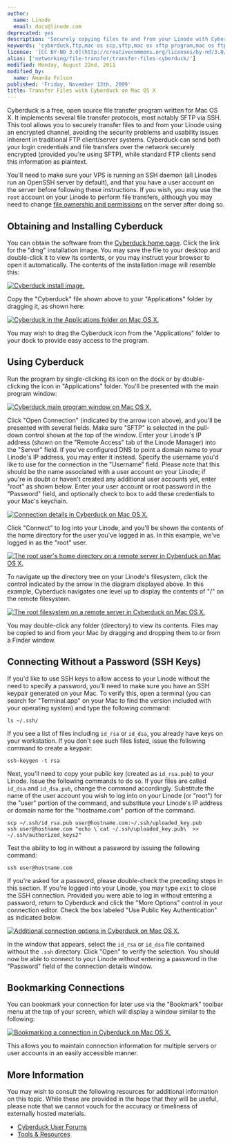 ```yaml
---
author:
  name: Linode
  email: docs@linode.com
deprecated: yes
description: 'Securely copying files to and from your Linode with Cyberduck, a free and open source file transfer client for Mac OS X systems.'
keywords: 'cyberduck,ftp,mac os scp,sftp,mac os sftp program,mac os ftp'
license: '[CC BY-ND 3.0](http://creativecommons.org/licenses/by-nd/3.0/us/)'
alias: ['networking/file-transfer/transfer-files-cyberduck/']
modified: Monday, August 22nd, 2011
modified_by:
  name: Amanda Folson
published: 'Friday, November 13th, 2009'
title: Transfer Files with Cyberduck on Mac OS X
---
```


Cyberduck is a free, open source file transfer program written for Mac OS X. It implements several file transfer protocols, most notably SFTP via SSH. This tool allows you to securely transfer files to and from your Linode using an encrypted channel, avoiding the security problems and usability issues inherent in traditional FTP client/server systems. Cyberduck can send both your login credentials and file transfers over the network securely encrypted (provided you're using SFTP), while standard FTP clients send this information as plaintext.

You'll need to make sure your VPS is running an SSH daemon (all Linodes run an OpenSSH server by default), and that you have a user account on the server before following these instructions. If you wish, you may use the `root` account on your Linode to perform file transfers, although you may need to change [file ownership and permissions](/docs/tools-reference/linux-users-and-groups) on the server after doing so.

Obtaining and Installing Cyberduck
----------------------------------

You can obtain the software from the [Cyberduck home page](http://cyberduck.ch/). Click the link for the "dmg" installation image. You may save the file to your desktop and double-click it to view its contents, or you may instruct your browser to open it automatically. The contents of the installation image will resemble this:

[![Cyberduck install image.](/docs/assets/171-cyberduck-install-image.png)](/docs/assets/171-cyberduck-install-image.png)

Copy the "Cyberduck" file shown above to your "Applications" folder by dragging it, as shown here:

[![Cyberduck in the Applications folder on Mac OS X.](/docs/assets/172-cyberduck-applications-folder.png)](/docs/assets/172-cyberduck-applications-folder.png)

You may wish to drag the Cyberduck icon from the "Applications" folder to your dock to provide easy access to the program.

Using Cyberduck
---------------

Run the program by single-clicking its icon on the dock or by double-clicking the icon in "Applications" folder. You'll be presented with the main program window:

[![Cyberduck main program window on Mac OS X.](/docs/assets/173-cyberduck-main-view.png)](/docs/assets/173-cyberduck-main-view.png)

Click "Open Connection" (indicated by the arrow icon above), and you'll be presented with several fields. Make sure "SFTP" is selected in the pull-down control shown at the top of the window. Enter your Linode's IP address (shown on the "Remote Access" tab of the Linode Manager) into the "Server" field. If you've configured DNS to point a domain name to your Linode's IP address, you may enter it instead. Specify the username you'd like to use for the connection in the "Username" field. Please note that this should be the name associated with a user account on your Linode; if you're in doubt or haven't created any additional user accounts yet, enter "root" as shown below. Enter your user account or root password in the "Password" field, and optionally check to box to add these credentials to your Mac's keychain.

[![Connection details in Cyberduck on Mac OS X.](/docs/assets/174-cyberduck-open-connection.png)](/docs/assets/174-cyberduck-open-connection.png)

Click "Connect" to log into your Linode, and you'll be shown the contents of the home directory for the user you've logged in as. In this example, we've logged in as the "root" user.

[![The root user's home directory on a remote server in Cyberduck on Mac OS X.](/docs/assets/175-cyberduck-root-homedir.png)](/docs/assets/175-cyberduck-root-homedir.png)

To navigate up the directory tree on your Linode's filesystem, click the control indicated by the arrow in the diagram displayed above. In this example, Cyberduck navigates one level up to display the contents of "/" on the remote filesystem.

[![The root filesystem on a remote server in Cyberduck on Mac OS X.](/docs/assets/176-cyberduck-root-filesystem.png)](/docs/assets/176-cyberduck-root-filesystem.png)

You may double-click any folder (directory) to view its contents. Files may be copied to and from your Mac by dragging and dropping them to or from a Finder window.

Connecting Without a Password (SSH Keys)
----------------------------------------

If you'd like to use SSH keys to allow access to your Linode without the need to specify a password, you'll need to make sure you have an SSH keypair generated on your Mac. To verify this, open a terminal (you can search for "Terminal.app" on your Mac to find the version included with your operating system) and type the following command:

    ls ~/.ssh/

If you see a list of files including `id_rsa` or `id_dsa`, you already have keys on your workstation. If you don't see such files listed, issue the following command to create a keypair:

    ssh-keygen -t rsa

Next, you'll need to copy your public key (created as `id_rsa.pub`) to your Linode. Issue the following commands to do so. If your files are called `id_dsa` and `id_dsa.pub`, change the command accordingly. Substitute the name of the user account you wish to log into on your Linode (or "root") for the "user" portion of the command, and substitute your Linode's IP address or domain name for the "hostname.com" portion of the command.

    scp ~/.ssh/id_rsa.pub user@hostname.com:~/.ssh/uploaded_key.pub
    ssh user@hostname.com "echo \`cat ~/.ssh/uploaded_key.pub\` >> ~/.ssh/authorized_keys2" 

Test the ability to log in without a password by issuing the following command:

    ssh user@hostname.com

If you're asked for a password, please double-check the preceding steps in this section. If you're logged into your Linode, you may type `exit` to close the SSH connection. Provided you were able to log in without entering a password, return to Cyberduck and click the "More Options" control in your connection editor. Check the box labeled "Use Public Key Authentication" as indicated below.

[![Additional connection options in Cyberduck on Mac OS X.](/docs/assets/177-cyberduck-connection-more-options.png)](/docs/assets/177-cyberduck-connection-more-options.png)

In the window that appears, select the `id_rsa` or `id_dsa` file contained without the `.ssh` directory. Click "Open" to verify the selection. You should now be able to connect to your Linode without entering a password in the "Password" field of the connection details window.

Bookmarking Connections
-----------------------

You can bookmark your connection for later use via the "Bookmark" toolbar menu at the top of your screen, which will display a window similar to the following:

[![Bookmarking a connection in Cyberduck on Mac OS X.](/docs/assets/178-cyberduck-connection-bookmark.png)](/docs/assets/178-cyberduck-connection-bookmark.png)

This allows you to maintain connection information for multiple servers or user accounts in an easily accessible manner.

More Information
----------------

You may wish to consult the following resources for additional information on this topic. While these are provided in the hope that they will be useful, please note that we cannot vouch for the accuracy or timeliness of externally hosted materials.

- [Cyberduck User Forums](http://forums.cocoaforge.com/viewforum.php?f=9)
- [Tools & Resources](/docs/tools-reference/)



